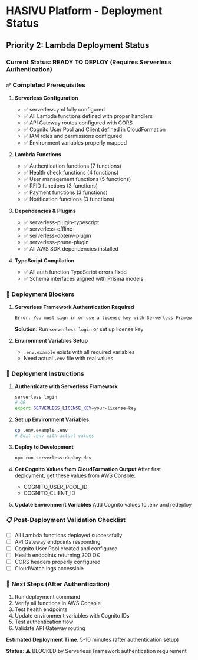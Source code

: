 # HASIVU Platform - Deployment Status

## Priority 2: Lambda Deployment Status

### Current Status: READY TO DEPLOY (Requires Serverless Authentication)

### ✅ Completed Prerequisites

1. **Serverless Configuration**
   - ✅ serverless.yml fully configured
   - ✅ All Lambda functions defined with proper handlers
   - ✅ API Gateway routes configured with CORS
   - ✅ Cognito User Pool and Client defined in CloudFormation
   - ✅ IAM roles and permissions configured
   - ✅ Environment variables properly mapped

2. **Lambda Functions**
   - ✅ Authentication functions (7 functions)
   - ✅ Health check functions (4 functions)
   - ✅ User management functions (5 functions)
   - ✅ RFID functions (3 functions)
   - ✅ Payment functions (3 functions)
   - ✅ Notification functions (3 functions)

3. **Dependencies & Plugins**
   - ✅ serverless-plugin-typescript
   - ✅ serverless-offline
   - ✅ serverless-dotenv-plugin
   - ✅ serverless-prune-plugin
   - ✅ All AWS SDK dependencies installed

4. **TypeScript Compilation**
   - ✅ All auth function TypeScript errors fixed
   - ✅ Schema interfaces aligned with Prisma models

### 🚫 Deployment Blockers

1. **Serverless Framework Authentication Required**

   ```bash
   Error: You must sign in or use a license key with Serverless Framework V.4
   ```

   **Solution**: Run `serverless login` or set up license key

2. **Environment Variables Setup**
   - `.env.example` exists with all required variables
   - Need actual `.env` file with real values

### 🔧 Deployment Instructions

1. **Authenticate with Serverless Framework**

   ```bash
   serverless login
   # OR
   export SERVERLESS_LICENSE_KEY=your-license-key
   ```

2. **Set up Environment Variables**

   ```bash
   cp .env.example .env
   # Edit .env with actual values
   ```

3. **Deploy to Development**

   ```bash
   npm run serverless:deploy:dev
   ```

4. **Get Cognito Values from CloudFormation Output**
   After first deployment, get these values from AWS Console:
   - COGNITO_USER_POOL_ID
   - COGNITO_CLIENT_ID

5. **Update Environment Variables**
   Add Cognito values to .env and redeploy

### 📋 Post-Deployment Validation Checklist

- [ ] All Lambda functions deployed successfully
- [ ] API Gateway endpoints responding
- [ ] Cognito User Pool created and configured
- [ ] Health endpoints returning 200 OK
- [ ] CORS headers properly configured
- [ ] CloudWatch logs accessible

### 🎯 Next Steps (After Authentication)

1. Run deployment command
2. Verify all functions in AWS Console
3. Test health endpoints
4. Update environment variables with Cognito IDs
5. Test authentication flow
6. Validate API Gateway routing

**Estimated Deployment Time**: 5-10 minutes (after authentication setup)

**Status**: ⚠️ BLOCKED by Serverless Framework authentication requirement
